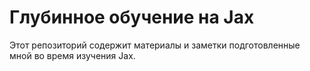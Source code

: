 # Глубинное обучение на Jax

Этот репозиторий содержит материалы и заметки подготовленные мной во время изучения Jax.